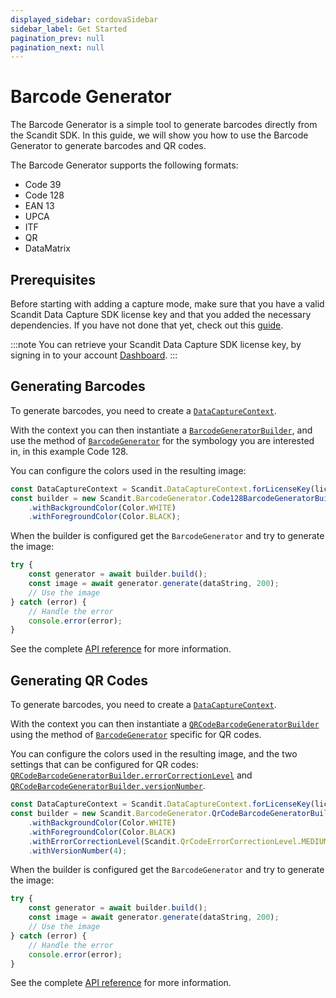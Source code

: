 ```yaml
---
displayed_sidebar: cordovaSidebar
sidebar_label: Get Started
pagination_prev: null
pagination_next: null
---
```


# Barcode Generator

The Barcode Generator is a simple tool to generate barcodes directly from the Scandit SDK. In this guide, we will show you how to use the Barcode Generator to generate barcodes and QR codes. 

The Barcode Generator supports the following formats:

* Code 39
* Code 128
* EAN 13
* UPCA
* ITF
* QR
* DataMatrix

## Prerequisites

Before starting with adding a capture mode, make sure that you have a valid Scandit Data Capture SDK license key and that you added the necessary dependencies. If you have not done that yet, check out this [guide](/sdks/cordova/add-sdk).

:::note
You can retrieve your Scandit Data Capture SDK license key, by signing in to your account [Dashboard](https://ssl.scandit.com/dashboard/sign-in).
:::

## Generating Barcodes

To generate barcodes, you need to create a [`DataCaptureContext`](https://docs.scandit.com/data-capture-sdk/cordova/core/api/data-capture-context.html#class-scandit.datacapture.core.DataCaptureContext). 

With the context you can then instantiate a [`BarcodeGeneratorBuilder`](https://docs.scandit.com/data-capture-sdk/cordova/barcode-capture/api/barcode-generator-builder.html#class-scandit.datacapture.barcode.generator.BarcodeGeneratorBuilder), and use the method of [`BarcodeGenerator`](https://docs.scandit.com/data-capture-sdk/cordova/barcode-capture/api/barcode-generator.html#class-scandit.datacapture.barcode.generator.BarcodeGenerator) for the symbology you are interested in, in this example Code 128.

You can configure the colors used in the resulting image:

```javascript
const DataCaptureContext = Scandit.DataCaptureContext.forLicenseKey(licenseKey);
const builder = new Scandit.BarcodeGenerator.Code128BarcodeGeneratorBuilder(dataCaptureContext)
    .withBackgroundColor(Color.WHITE)
    .withForegroundColor(Color.BLACK);
```

When the builder is configured get the `BarcodeGenerator` and try to generate the image:

```javascript
try {
    const generator = await builder.build();
    const image = await generator.generate(dataString, 200);
    // Use the image
} catch (error) {
    // Handle the error
    console.error(error);
}
```

See the complete [API reference](https://docs.scandit.com/data-capture-sdk/cordova/barcode-capture/api/barcode-generator.html) for more information.

## Generating QR Codes

To generate barcodes, you need to create a [`DataCaptureContext`](https://docs.scandit.com/data-capture-sdk/cordova/core/api/data-capture-context.html#class-scandit.datacapture.core.DataCaptureContext). 

With the context you can then instantiate a [`QRCodeBarcodeGeneratorBuilder`](https://docs.scandit.com/data-capture-sdk/cordova/barcode-capture/api/barcode-generator-builder.html#class-scandit.datacapture.barcode.generator.QrCodeBarcodeGeneratorBuilder) using the method of [`BarcodeGenerator`](https://docs.scandit.com/data-capture-sdk/cordova/barcode-capture/api/barcode-generator.html#class-scandit.datacapture.barcode.generator.BarcodeGenerator) specific for QR codes.

You can configure the colors used in the resulting image, and the two settings that can be configured for QR codes: [`QRCodeBarcodeGeneratorBuilder.errorCorrectionLevel`](https://docs.scandit.com/data-capture-sdk/cordova/barcode-capture/api/barcode-generator-builder.html#method-scandit.datacapture.barcode.generator.QrCodeBarcodeGeneratorBuilder.WithErrorCorrectionLevel) and [`QRCodeBarcodeGeneratorBuilder.versionNumber`](https://docs.scandit.com/data-capture-sdk/cordova/barcode-capture/api/barcode-generator-builder.html#method-scandit.datacapture.barcode.generator.QrCodeBarcodeGeneratorBuilder.WithVersionNumber).

```javascript
const DataCaptureContext = Scandit.DataCaptureContext.forLicenseKey(licenseKey);
const builder = new Scandit.BarcodeGenerator.QrCodeBarcodeGeneratorBuilder(dataCaptureContext)
    .withBackgroundColor(Color.WHITE)
    .withForegroundColor(Color.BLACK)
    .withErrorCorrectionLevel(Scandit.QrCodeErrorCorrectionLevel.MEDIUM)
    .withVersionNumber(4);
```

When the builder is configured get the `BarcodeGenerator` and try to generate the image:

```javascript
try {
    const generator = await builder.build();
    const image = await generator.generate(dataString, 200);
    // Use the image
} catch (error) {
    // Handle the error
    console.error(error);
}
```

See the complete [API reference](https://docs.scandit.com/data-capture-sdk/cordova/barcode-capture/api/barcode-generator.html) for more information.
